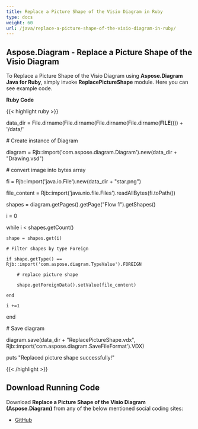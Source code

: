 ```yaml
---
title: Replace a Picture Shape of the Visio Diagram in Ruby
type: docs
weight: 60
url: /java/replace-a-picture-shape-of-the-visio-diagram-in-ruby/
---
```


## **Aspose.Diagram - Replace a Picture Shape of the Visio Diagram**
To Replace a Picture Shape of the Visio Diagram using **Aspose.Diagram Java for Ruby**, simply invoke **ReplacePictureShape** module. Here you can see example code.

**Ruby Code**

{{< highlight ruby >}}

 data_dir = File.dirname(File.dirname(File.dirname(File.dirname(__FILE__)))) + '/data/'

\# Create instance of Diagram

diagram = Rjb::import('com.aspose.diagram.Diagram').new(data_dir + "Drawing.vsd")

\# convert image into bytes array

fi = Rjb::import('java.io.File').new(data_dir + "star.png")

file_content = Rjb::import('java.nio.file.Files').readAllBytes(fi.toPath())

shapes = diagram.getPages().getPage("Flow 1").getShapes()

i = 0

while i < shapes.getCount()

    shape = shapes.get(i)

    # Filter shapes by type Foreign

    if shape.getType() == Rjb::import('com.aspose.diagram.TypeValue').FOREIGN

        # replace picture shape

        shape.getForeignData().setValue(file_content)

    end

    i +=1

end

\# Save diagram

diagram.save(data_dir + "ReplacePictureShape.vdx", Rjb::import('com.aspose.diagram.SaveFileFormat').VDX)

puts "Replaced picture shape successfully!"

{{< /highlight >}}
## **Download Running Code**
Download **Replace a Picture Shape of the Visio Diagram (Aspose.Diagram)** from any of the below mentioned social coding sites:

- [GitHub](https://github.com/asposediagram/Aspose.Diagram-for-Java/blob/master/Plugins/Aspose_Diagram_Java_for_Ruby/lib/asposediagramjava/Shapes/replacepictureshape.rb)
